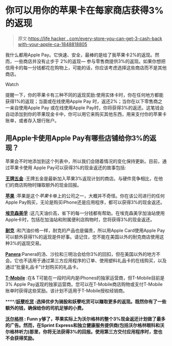 # 你可以用你的苹果卡在每家商店获得3%的返现

> 原文:[https://life hacker . com/every-store-you-can-get-3-cash-back with-your-apple-ca-1848818805](https://lifehacker.com/every-store-you-can-get-3-cash-back-with-your-apple-ca-1848818805)

我什么都用Apple Pay。它快速、安全，最棒的是给了我苹果卡2%的返现。然而，一些商店并没有止步于 2%的返现— 参与零售商提供3%的返现。如果你想把信用卡的每一分钱都花在购物上，可能的话，你应该考虑选择这些商店而不是其他商店。

Watch

提醒一下，你的苹果卡有三种不同的返现奖励:使用实体卡时，你在任何地方都能获得1%的返现；当面或在线使用Apple Pay 时，返还2%；当你在以下零售商之一亲自使用Apple Pay 或在线使用Apple Pay时，你将获得3%的返还。这笔钱会自动添加到你的苹果现金卡中，你可以用它来购买其他东西，用来支付你的苹果卡账单，或者存入银行账户。

## 用Apple卡使用Apple Pay有哪些店铺给你3%的返现？

苹果会不时地添加到这个列表中，所以我们会随着情况的变化保持更新。目前，通过苹果卡使用 Apple Pay可以获得3%的现金返还的故事包括:

[**王牌五金**](https://www.acehardware.com/) :王牌五金是最新加入苹果3%返现计划的商店。与硬件竞争相比，在他们的商店购物时赚取额外的现金回报。

[**苹果**](https://www.apple.com) :苹果是这个*苹果*卡单上的公司之一，大概并不奇怪。你在该公司进行的任何Apple Pay购买，无论是购买iPhone还是应用程序，都可以获得3%的现金返还。

[**埃克森美孚**](https://corporate.exxonmobil.com) :这几天油价高，省下的每一分钱都有帮助。在埃克森美孚加油站使用Apple卡时，包括在加油站和附属便利店购物时，您将获得3%的现金返还。

[**耐克**](https://www.nike.com/adapt) :和汽油价格一样，耐克的产品也是偏贵，所以用Apple Card使用Apple Pay可以额外获得1%的返现是件好事。请记住，您不能在美国以外的耐克商店使用这种3%的返现交易。

[**Panera**](https://www.panerabread.com/en-us/home.html?ef_id=183142efed871cb4ab97208faf97c3be%3AG%3As&s_kwcid=AL%2115596%2110%2176553657932620%2176553716329493&msclkid=183142efed871cb4ab97208faf97c3be&utm_source=bing&utm_medium=cpc&utm_campaign=Gold-US-BR-Exact&utm_term=panera&utm_content=Gold):Panera的汤、沙拉和三明治会给你3%的回扣，但在美国以外的地方不会。它也不适用于通过第三方应用程序的订单、使用塑料礼品卡的在线购买，以及通过“批量礼品卡”计划购买的礼品卡。

[**T-Mobile**](https://www.t-mobile.com/) :在& T可能在一段时间内是iPhones的独家运营商，但T-Mobile目前是3% Apple Pay返现的独家运营商。您可以在T-Mobile商店购物或支付T-Mobile账单时获得这些奖励。该计划不适用于T-Mobile授权经销商。

[](http://uber.com)****/**[**妖孽吃货**](https://www.ubereats.com/) :选择优步为骑股和妖孽吃货可以赚取更多的返现。既然你有了一些额外的钱，确保给你的司机足够的小费。**

**[**沃尔格林**](https://www.walgreens.com/) : Funn y够了，苹果实际上为沃尔格林的整个3%现金返还计划做了最多的广告。然而，在Sprint Express和独立健康服务提供商(包括沃尔格林眼科和沃尔格林听力)那里，你将无法获得3%的回报。使用第三方交付应用程序时，您也不会获得奖励。**